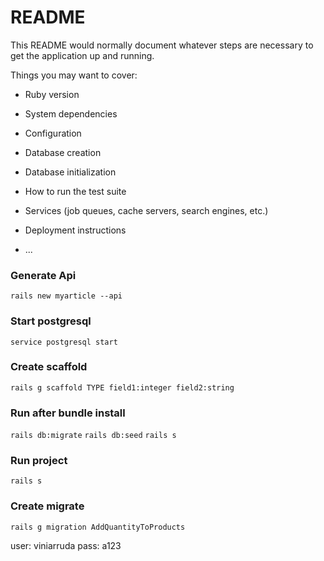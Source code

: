 # README

This README would normally document whatever steps are necessary to get the
application up and running.

Things you may want to cover:

* Ruby version

* System dependencies

* Configuration

* Database creation

* Database initialization

* How to run the test suite

* Services (job queues, cache servers, search engines, etc.)

* Deployment instructions

* ...

### Generate Api
```rails new myarticle --api```

### Start postgresql
```service postgresql start```

### Create scaffold
```rails g scaffold TYPE field1:integer field2:string```

### Run after bundle install
```rails db:migrate```
```rails db:seed```
```rails s```

### Run project
```rails s```

### Create migrate
```rails g migration AddQuantityToProducts```

user: viniarruda
pass: a123


